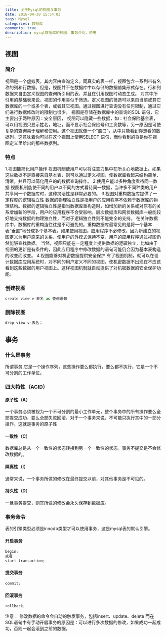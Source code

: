 ```yaml
---
title: 关于Mysql的视图与事务
date: 2018-04-30 15:54:03
tags: Mysql
categories: 数据库
comments: true
description: mysql数据库的视图，事务介绍，使用
---
```

## 视图

### 简介
视图是一个虚拟表，其内容由查询定义。同真实的表一样，视图包含一系列带有名称的列和行数据。但是，视图并不在数据库中以存储的数据值集形式存在。行和列数据来自由定义视图的查询所引用的表，并且在引用视图时动态生成。
对其中所引用的基础表来说，视图的作用类似于筛选。定义视图的筛选可以来自当前或其它数据库的一个或多个表，或者其它视图。通过视图进行查询没有任何限制，通过它们进行数据修改时的限制也很少。
视图是存储在数据库中的查询的SQL 语句，它主要出于两种原因：安全原因， 视图可以隐藏一些数据，如：社会保险基金表，可以用视图只显示姓名，地址，而不显示社会保险号和工资数等，另一原因是可使复杂的查询易于理解和使用。这个视图就像一个“窗口”，从中只能看到你想看的数据列。这意味着你可以在这个视图上使用SELECT 语句，而你看到的将是你在视图定义里给出的那些数据列。

### 特点
1.视图能简化用户操作
视图机制使用户可以将注意力集中在所关心地数据上。如果这些数据不是直接来自基本表，则可以通过定义视图，使数据库看起来结构简单、清晰，并且可以简化用户的的数据查询操作。
2.使用户能以多种角度看待同一数据
视图机制能使不同的用户以不同的方式看待同一数据，当许多不同种类的用户共享同一个数据库时，这种灵活性是非常必要的。
3.视图对重构数据库提供了一定程度的逻辑独立性
数据的物理独立性是指用户的应用程序不依赖于数据库的物理结构。数据的逻辑独立性是指当数据库重构造时，如增加新的关系或对原有的关系增加新的字段，用户的应用程序不会受影响。层次数据库和网状数据库一般能较好地支持数据的物理独立性，而对于逻辑独立性则不能完全的支持。
在关许数据库中，数据库的重构造往往是不可避免的。重构数据库最常见的是将一个基本表“垂直”地分成多个基本表。如果使用视图，应用程序不必修改，因为新建立的视图定义为用户原来的关系，使用户的外模式保持不变，用户的应用程序通过视图仍然能够查找数据。
当然，视图只能在一定程度上提供数据的逻辑独立，比如由于视图的更新是有条件的，因此应用程序中修改数据的语句可能仍会因为基本表构造的改变而改变。
4.视图能够对机密数据提供安全保护
有了视图机制，就可以在设计数据库应用系统时，对不同的用户定义不同的视图，使机密数据不出现在不应该看到这些数据的用户视图上。这样视图机制就自动提供了对机密数据的安全保护功能。

### 创建视图

``` javascript
create view v-表名 as 查询语句
```

### 删除视图

``` javascript
drop view v-表名；
```
## 事务

### 什么是事务
所谓事务,它是一个操作序列，这些操作要么都执行，要么都不执行，它是一个不可分割的工作单位。

### 四大特性（ACID）

#### 原子性（A）
一个事务必须被视为一个不可分割的最小工作单元，整个事务中的所有操作要么全部提交成功，要么全部失败回滚，对于一个事务来说，不可能只执行其中的一部分操作，这就是事务的原子性

#### 一致性（C）
数据库总是从一个一致性的状态转换到另一个一致性的状态。事务不提交是不会修改数据的。

#### 隔离性（I）
通常来说，一个事务所做的修改在最终提交以前，对其他事务是不可见的。
#### 持久性（D）
一旦事务提交，则其所做的修改会永久保存到数据库。

### 事务命令
表的引擎类型必须是innodb类型才可以使用事务，这是mysql表的默认引擎。

#### 开启事务

``` javascript
begin;
或者
start transaction;
```

#### 提交事务

``` javascript
commit;
```

#### 回滚事务

``` javascript
rollback;
```
注意：
修改数据的命令会自动的触发事务，包括insert、update、delete
而在SQL语句中有手动开启事务的原因是：可以进行多次数据的修改，如果成功一起成功，否则一起会滚到之前的数据。
